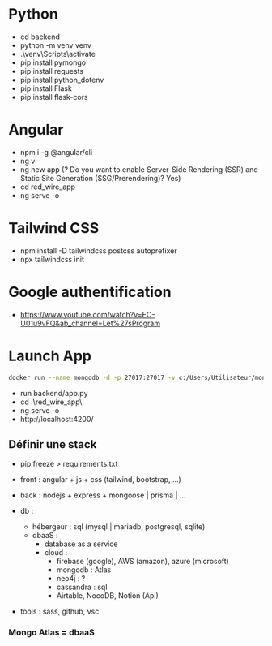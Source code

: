 # Python

- cd backend
- python -m venv venv
- .\venv\Scripts\activate
- pip install pymongo
- pip install requests
- pip install python_dotenv
- pip install Flask
- pip install flask-cors
<!-- - pip install bson package un pau moisis -->

# Angular

- npm i -g @angular/cli
- ng v
- ng new app (? Do you want to enable Server-Side Rendering (SSR) and Static Site Generation (SSG/Prerendering)? Yes)
- cd red_wire_app
- ng serve -o

# Tailwind CSS

- npm install -D tailwindcss postcss autoprefixer
- npx tailwindcss init

# Google authentification

- https://www.youtube.com/watch?v=EO-U01u9vFQ&ab_channel=Let%27sProgram

# Launch App

```sh
docker run --name mongodb -d -p 27017:27017 -v c:/Users/Utilisateur/mongodb:/data/db/ mongodb/mongodb-community-server:latest

```

- run backend/app.py
- cd .\red_wire_app\
- ng serve -o
- http://localhost:4200/

## Définir une stack

- pip freeze > requirements.txt

- front : angular + js + css (tailwind, bootstrap, ...)

- back : nodejs + express + mongoose | prisma | ...

- db :

  - hébergeur : sql (mysql | mariadb, postgresql, sqlite)
  - dbaaS :
    - database as a service
    - cloud :
      - firebase (google), AWS (amazon), azure (microsoft)
      - mongodb : Atlas
      - neo4j : ?
      - cassandra : sql
      - Airtable, NocoDB, Notion (Api)

- tools : sass, github, vsc

### Mongo Atlas = dbaaS
